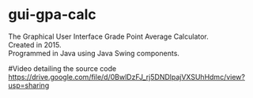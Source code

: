 # gui-gpa-calc
The Graphical User Interface Grade Point Average Calculator.   
Created in 2015.  
Programmed in Java using Java Swing components.  

#Video detailing the source code
https://drive.google.com/file/d/0BwlDzFJ_rj5DNDlpajVXSUhHdmc/view?usp=sharing
